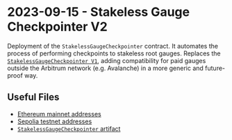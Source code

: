 # 2023-09-15 - Stakeless Gauge Checkpointer V2

Deployment of the `StakelessGaugeCheckpointer` contract. It automates the process of performing checkpoints to stakeless root gauges.
Replaces the [`StakelessGaugeCheckpointer V1`](../deprecated/20230731-stakeless-gauge-checkpointer/), adding compatibility for paid gauges outside the Arbitrum network (e.g. Avalanche) in a more generic and future-proof way.

## Useful Files

- [Ethereum mainnet addresses](./output/mainnet.json)
- [Sepolia testnet addresses](./output/sepolia.json)
- [`StakelessGaugeCheckpointer` artifact](./artifact/StakelessGaugeCheckpointer.json)
